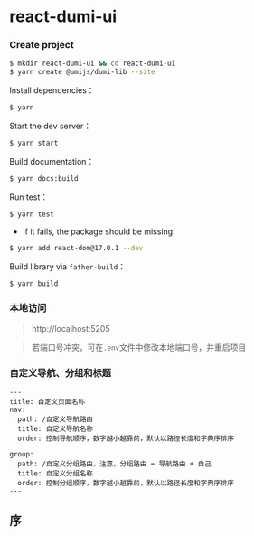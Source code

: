 # react-dumi-ui

### Create project

```bash
$ mkdir react-dumi-ui && cd react-dumi-ui
$ yarn create @umijs/dumi-lib --site
```

Install dependencies：

```bash
$ yarn
```

Start the dev server：

```bash
$ yarn start
```

Build documentation：

```bash
$ yarn docs:build
```

Run test：

```bash
$ yarn test
```

- If it fails, the package should be missing:

```bash
$ yarn add react-dom@17.0.1 --dev
```

Build library via `father-build`：

```bash
$ yarn build
```

### 本地访问

> http://localhost:5205

> 若端口号冲突，可在`.env`文件中修改本地端口号，并重启项目

### 自定义导航、分组和标题

```
---
title: 自定义页面名称
nav:
  path: /自定义导航路由
  title: 自定义导航名称
  order: 控制导航顺序，数字越小越靠前，默认以路径长度和字典序排序

group:
  path: /自定义分组路由，注意，分组路由 = 导航路由 + 自己
  title: 自定义分组名称
  order: 控制分组顺序，数字越小越靠前，默认以路径长度和字典序排序
---
```

## 序

```

```
